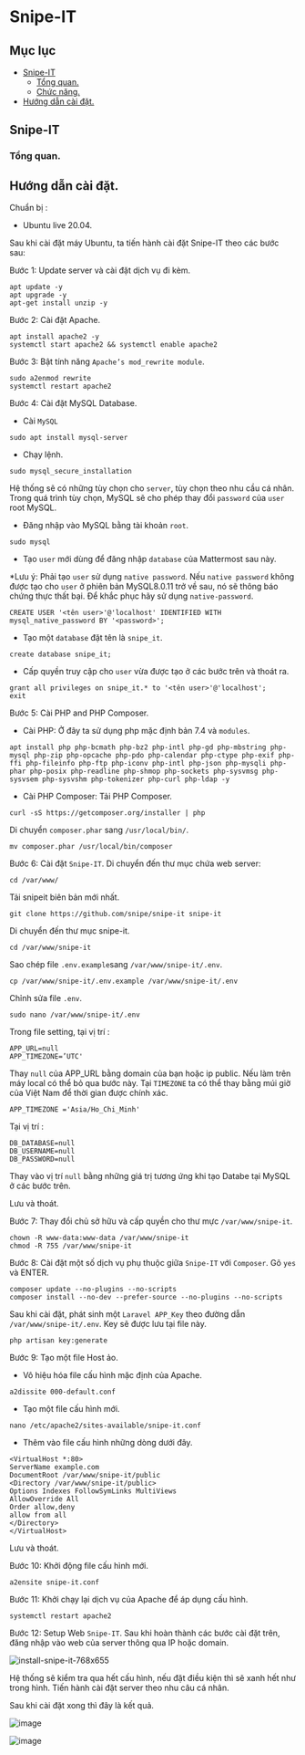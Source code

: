 # Snipe-IT
## Mục lục
- [Snipe-IT](#snipeit)
  - [Tổng quan.](#tongquan)
  - [Chức năng.](#chucnang)
- [Hướng dẫn cài đặt.](#caidat)


## Snipe-IT<a name="snipeit"></a>
### Tổng quan.<a name="tongquan"></a>

## Hướng dẫn cài đặt.<a name="caidat"></a>
Chuẩn bị :
- Ubuntu live 20.04.

Sau khi cài đặt máy Ubuntu, ta tiến hành cài đặt Snipe-IT theo các bước sau:

Bước 1: Update server và cài đặt dịch vụ đi kèm.
```
apt update -y
apt upgrade -y
apt-get install unzip -y
```
Bước 2: Cài đặt Apache.
```
apt install apache2 -y
systemctl start apache2 && systemctl enable apache2
```
Bước 3: Bật tính năng `Apache’s mod_rewrite module`.
```
sudo a2enmod rewrite
systemctl restart apache2
```
Bước 4: Cài đặt MySQL Database.
- Cài `MySQL`
```
sudo apt install mysql-server
```
- Chạy lệnh.
```
sudo mysql_secure_installation
```
Hệ thống sẽ có những tùy chọn cho `server`, tùy chọn theo nhu cầu cá nhân.
Trong quá trình tùy chọn, MySQL sẽ cho phép thay đổi `password` của `user` root MySQL.

- Đăng nhập vào MySQL bằng tài khoản `root`.
```
sudo mysql
```
- Tạo `user` mới dùng để đăng nhập `database` của Mattermost sau này.

*Lưu ý: Phải tạo `user` sử dụng `native password`. Nếu `native password` không được tạo cho `user` ở phiên bản MySQL8.0.11 trở về sau, nó sẽ thông báo chứng thực thất bại. Để khắc phục hãy sử dụng `native-password`.

```
CREATE USER '<tên user>'@'localhost' IDENTIFIED WITH mysql_native_password BY '<password>';
```
- Tạo một `database` đặt tên là `snipe_it`.
```
create database snipe_it;
```
- Cấp quyền truy cập cho `user` vừa được tạo ở các bước trên và thoát ra.
```
grant all privileges on snipe_it.* to '<tên user>'@'localhost';
exit
```
Bước 5: Cài PHP and PHP Composer.
- Cài PHP:
Ở đây ta sử dụng php mặc định bản 7.4 và `modules`.
```
apt install php php-bcmath php-bz2 php-intl php-gd php-mbstring php-mysql php-zip php-opcache php-pdo php-calendar php-ctype php-exif php-ffi php-fileinfo php-ftp php-iconv php-intl php-json php-mysqli php-phar php-posix php-readline php-shmop php-sockets php-sysvmsg php-sysvsem php-sysvshm php-tokenizer php-curl php-ldap -y
```
- Cài PHP Composer:
Tải PHP Composer.
```
curl -sS https://getcomposer.org/installer | php
```
Di chuyển `composer.phar` sang `/usr/local/bin/`.
```
mv composer.phar /usr/local/bin/composer
```
Bước 6: Cài đặt `Snipe-IT`.
Di chuyển đến thư mục chứa web server:
```
cd /var/www/
```
Tải snipeit biên bản mới nhất.
```
git clone https://github.com/snipe/snipe-it snipe-it
```
Di chuyển đến thư mục snipe-it.
```
cd /var/www/snipe-it
```
Sao chép file `.env.example`sang `/var/www/snipe-it/.env`.
```
cp /var/www/snipe-it/.env.example /var/www/snipe-it/.env
```
Chỉnh sửa file `.env`.
```
sudo nano /var/www/snipe-it/.env
```
Trong file setting, tại vị trí :
```
APP_URL=null
APP_TIMEZONE=’UTC'
```
Thay `null` của APP_URL bằng domain của bạn hoặc ip public. Nếu làm trên máy local có thể bỏ qua bước này.
Tại `TIMEZONE` ta có thể thay bằng múi giờ của Việt Nam để thời gian được chính xác.
```
APP_TIMEZONE ='Asia/Ho_Chi_Minh'
```
Tại vị trí :
```
DB_DATABASE=null
DB_USERNAME=null
DB_PASSWORD=null
```
Thay vào vị trí `null` bằng những giá trị tương ứng khi tạo Databe tại MySQL ở các bước trên.

Lưu và thoát.

Bước 7: Thay đổi chủ sở hữu và cấp quyền cho thư mực `/var/www/snipe-it`.
```
chown -R www-data:www-data /var/www/snipe-it
chmod -R 755 /var/www/snipe-it
```
Bước 8: Cài đặt một số dịch vụ phụ thuộc giữa `Snipe-IT` với `Composer`. Gõ `yes` và ENTER.
```
composer update --no-plugins --no-scripts
composer install --no-dev --prefer-source --no-plugins --no-scripts
```
Sau khi cài đặt, phát sinh một `Laravel APP_Key` theo đường dẫn `/var/www/snipe-it/.env`. Key sẽ được lưu tại file này.
```
php artisan key:generate
```
Bước 9: Tạo một file Host ảo.
- Vô hiệu hóa file cấu hình mặc định của Apache.
```
a2dissite 000-default.conf
```
- Tạo một file cấu hình mới.
```
nano /etc/apache2/sites-available/snipe-it.conf
```
- Thêm vào file cấu hình những dòng dưới đây.
```
<VirtualHost *:80>
ServerName example.com
DocumentRoot /var/www/snipe-it/public
<Directory /var/www/snipe-it/public>
Options Indexes FollowSymLinks MultiViews
AllowOverride All
Order allow,deny
allow from all
</Directory>
</VirtualHost>
```
Lưu và thoát.

Bước 10: Khởi động file cấu hình mới.
```
a2ensite snipe-it.conf
```
Bước 11: Khởi chạy lại dịch vụ của Apache để áp dụng cấu hình.
```
systemctl restart apache2
```
Bước 12: Setup Web `Snipe-IT`.
Sau khi hoàn thành các bước cài đặt trên, đăng nhập vào web của server thông qua IP hoặc domain.

![install-snipe-it-768x655](https://user-images.githubusercontent.com/80932769/138681515-7e7669a5-dea9-4ab1-bbcd-934447a38597.png)

Hệ thống sẽ kiểm tra qua hết cấu hình, nếu đặt điều kiện thì sẽ xanh hết như trong hình.
Tiến hành cài đặt server theo nhu câu cá nhân.

Sau khi cài đặt xong thì đây là kết quả.

![image](https://user-images.githubusercontent.com/80932769/138681644-68a43887-7eb5-4b80-b4d1-cc92f63be16a.png)



![image](https://user-images.githubusercontent.com/80932769/138678075-ec1f5ab0-d623-41fe-a889-c053ea99fb65.png)

